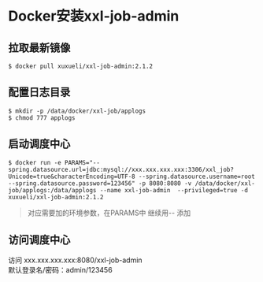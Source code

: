 # Docker安装xxl-job-admin
## 拉取最新镜像
```
$ docker pull xuxueli/xxl-job-admin:2.1.2
```
## 配置日志目录
```
$ mkdir -p /data/docker/xxl-job/applogs
$ chmod 777 applogs
```
## 启动调度中心
```
$ docker run -e PARAMS="--spring.datasource.url=jdbc:mysql://xxx.xxx.xxx.xxx:3306/xxl_job?Unicode=true&characterEncoding=UTF-8 --spring.datasource.username=root  --spring.datasource.password=123456" -p 8080:8080 -v /data/docker/xxl-job/applogs:/data/applogs --name xxl-job-admin  --privileged=true -d xuxueli/xxl-job-admin:2.1.2
```
> 对应需要加的环境参数，在PARAMS中 继续用-- 添加
## 访问调度中心
访问 xxx.xxx.xxx.xxx:8080/xxl-job-admin   
默认登录名/密码：admin/123456